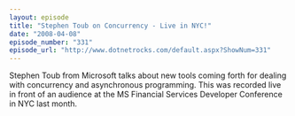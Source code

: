 ```yaml
---
layout: episode
title: "Stephen Toub on Concurrency - Live in NYC!"
date: "2008-04-08"
episode_number: "331"
episode_url: "http://www.dotnetrocks.com/default.aspx?ShowNum=331"
---
```


Stephen Toub from Microsoft talks about new tools coming forth for dealing with concurrency and asynchronous programming. This was recorded live in front of an audience at the MS Financial Services Developer Conference in NYC last month.
